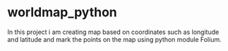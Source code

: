 # worldmap_python
In this project i am creating map based on coordinates such as longitude and latitude and mark the points on the map using python module Folium.
